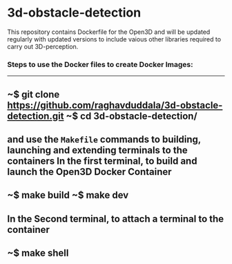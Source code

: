 # 3d-obstacle-detection


This repository contains Dockerfile for the Open3D and will be updated regularly with updated versions 
to include vaious other libraries required to carry out 3D-perception.



### Steps to use the Docker files to create Docker Images:

---
~$ git clone https://github.com/raghavduddala/3d-obstacle-detection.git
~$ cd 3d-obstacle-detection/
---
and use the `Makefile` commands to building, launching and extending terminals to the containers
In the first terminal, to build and launch the Open3D Docker Container
---
~$ make build
~$ make dev
---
In the Second terminal, to attach a terminal to the container
--- 
~$ make shell
---
